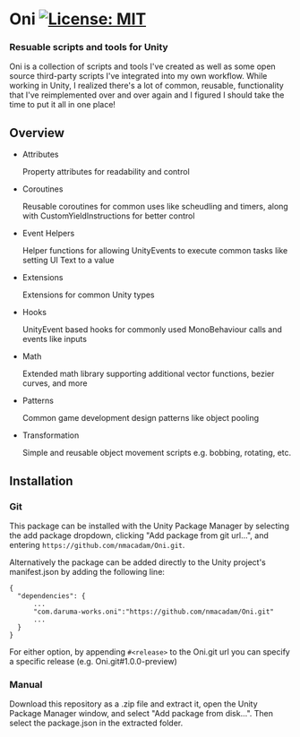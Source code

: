 # Oni [![License: MIT](https://img.shields.io/badge/License-MIT-yellow.svg)](https://opensource.org/licenses/MIT)
### Resuable scripts and tools for Unity

Oni is a collection of scripts and tools I've created as well as some open source third-party scripts I've integrated into my own workflow.  While working in Unity, I realized there's a lot of common, reusable, functionality that I've reimplemented over and over again and I figured I should take the time to put it all in one place!

## Overview
- Attributes

   Property attributes for readability and control

- Coroutines

   Reusable coroutines for common uses like scheudling and timers, along with CustomYieldInstructions for better control

- Event Helpers

   Helper functions for allowing UnityEvents to execute common tasks like setting UI Text to a value

- Extensions

   Extensions for common Unity types

- Hooks

   UnityEvent based hooks for commonly used MonoBehaviour calls and events like inputs

- Math

   Extended math library supporting additional vector functions, bezier curves, and more

- Patterns

   Common game development design patterns like object pooling

- Transformation

   Simple and reusable object movement scripts e.g. bobbing, rotating, etc.


## Installation
### Git
This package can be installed with the Unity Package Manager by selecting the add package dropdown, clicking "Add package from git url...", and entering `https://github.com/nmacadam/Oni.git`.

Alternatively the package can be added directly to the Unity project's manifest.json by adding the following line:
```
{
  "dependencies": {
      ...
      "com.daruma-works.oni":"https://github.com/nmacadam/Oni.git"
      ...
  }
}
```
For either option, by appending `#<release>` to the Oni.git url you can specify a specific release (e.g. Oni.git#1.0.0-preview)

### Manual
Download this repository as a .zip file and extract it, open the Unity Package Manager window, and select "Add package from disk...".  Then select the package.json in the extracted folder.
